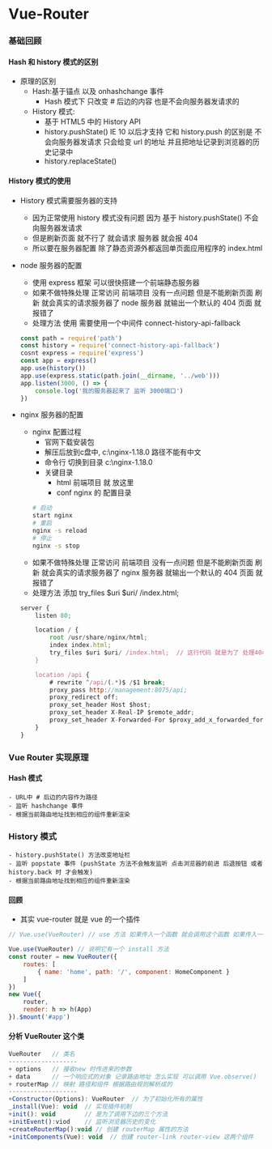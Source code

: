 # Vue-Router
### 基础回顾
#### Hash 和 history 模式的区别
- 原理的区别
    - Hash:基于锚点 以及 onhashchange 事件
        - Hash 模式下 只改变 # 后边的内容  也是不会向服务器发请求的
    - History 模式: 
        - 基于 HTML5 中的 History API 
        - history.pushState() IE 10 以后才支持 它和 history.push 的区别是  不会向服务器发请求 只会给变 url 的地址 并且把地址记录到浏览器的历史记录中
        - history.replaceState() 
#### History 模式的使用
- History 模式需要服务器的支持
    - 因为正常使用 history 模式没有问题  因为 基于 history.pushState() 不会向服务器发请求
    - 但是刷新页面 就不行了  就会请求 服务器 就会报 404
    - 所以要在服务器配置 除了静态资源外都返回单页面应用程序的 index.html

- node 服务器的配置
    - 使用 express 框架 可以很快搭建一个前端静态服务器
    - 如果不做特殊处理  正常访问 前端项目 没有一点问题 但是不能刷新页面  刷新 就会真实的请求服务器了 node 服务器 就输出一个默认的 404 页面 就报错了
    - 处理方法  使用 需要使用一个中间件 connect-history-api-fallback
    ```js
    const path = require('path')
    const history = require('connect-history-api-fallback')
    cosnt express = require('express')
    const app = express()
    app.use(history())
    app.use(express.static(path.join(__dirname, '../web')))
    app.listen(3000, () => {
        console.log('我的服务器起来了 监听 3000端口')
    })
    ```
- nginx 服务器的配置
    - nginx 配置过程
        - 官网下载安装包
        - 解压后放到c盘中, c:\nginx-1.18.0 路径不能有中文
        - 命令行 切换到目录 c:\nginx-1.18.0  
        - 关键目录
            - html  前端项目 就 放这里
            - conf nginx 的 配置目录
        ```sh
        # 启动
        start nginx
        # 重启
        nginx -s reload
        # 停止
        nginx -s stop
        ```
    - 如果不做特殊处理  正常访问 前端项目 没有一点问题 但是不能刷新页面  刷新 就会真实的请求服务器了 nginx 服务器 就输出一个默认的 404 页面 就报错了
    - 处理方法 添加 try_files $uri $uri/ /index.html;
    ```js
    server {
        listen 80;

        location / {
            root /usr/share/nginx/html;
            index index.html;
            try_files $uri $uri/ /index.html;  // 这行代码 就是为了 处理404  意思就是 如果找不到 url  就返回 index.html
        }

        location /api {
            # rewrite ^/api/(.*)$ /$1 break;
            proxy_pass http://management:8075/api;
            proxy_redirect off;
            proxy_set_header Host $host;
            proxy_set_header X-Real-IP $remote_addr;
            proxy_set_header X-Forwarded-For $proxy_add_x_forwarded_for;
        }
    }
    ```

### Vue Router 实现原理

#### Hash 模式
    - URL中 # 后边的内容作为路径
    - 监听 hashchange 事件
    - 根据当前路由地址找到相应的组件重新渲染
### History 模式
    - history.pushState() 方法改变地址栏
    - 监听 popstate 事件 (pushState 方法不会触发监听 点击浏览器的前进 后退按钮 或者 history.back 时 才会触发)
    - 根据当前路由地址找到相应的组件重新渲染

#### 回顾
- 其实 vue-router 就是 vue 的一个插件
```js
// Vue.use(VueRouter) // use 方法 如果传入一个函数 就会调用这个函数 如果传入一个对象 use 内部就会调用 这个对象的 install 方法

Vue.use(VueRouter) // 说明它有一个 install 方法
const router = new VueRouter({
    routes: [
        { name: 'home', path: '/', component: HomeComponent }
    ]
})
new Vue({
    router,
    render: h => h(App)
}).$mount('#app')
```

#### 分析 VueRouter 这个类
```js
VueRouter   // 类名
-------------------
+ options   // 接收new 时传进来的参数
+ data      // 一个响应式的对象 记录路由地址 怎么实现 可以调用 Vue.observe()
+ routerMap // 映射 路径和组件 根据路由规则解析成的
-------------------
+Constructor(Options): VueRouter  // 为了初始化所有的属性
_install(Vue): void  // 实现插件机制
+init(): void        // 是为了调用下边的三个方法
+initEvent():viod    // 监听浏览器历史的变化
+createRouterMap():void // 创建 routerMap 属性的方法
+initComponents(Vue): void  // 创建 router-link router-view 这两个组件
```


